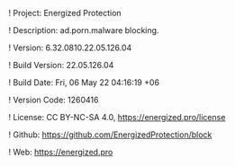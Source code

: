 ! Project: Energized Protection

! Description: ad.porn.malware blocking.

! Version: 6.32.0810.22.05.126.04

! Build Version: 22.05.126.04

! Build Date: Fri, 06 May 22 04:16:19 +06

! Version Code: 1260416

! License: CC BY-NC-SA 4.0, https://energized.pro/license

! Github: https://github.com/EnergizedProtection/block

! Web: https://energized.pro
